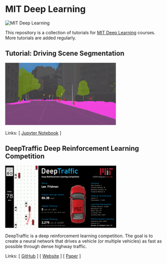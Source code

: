 # MIT Deep Learning

![MIT Deep Learning](https://deeplearning.mit.edu/files/images/mit_deep_learning.png)

This repository is a collection of tutorials for [MIT Deep Learning](https://deeplearning.mit.edu/) courses. More tutorials are added regularly.

## Tutorial: Driving Scene Segmentation

<a href="https://github.com/lexfridman/mit-deep-learning/blob/master/tutorial_driving_scene_segmentation/tutorial_driving_scene_segmentation.ipynb"><img src="images/thumb_driving_scene_segmentation.gif"></a>

Links: \[ [Jupyter Notebook](https://github.com/lexfridman/mit-deep-learning/blob/master/tutorial_driving_scene_segmentation/tutorial_driving_scene_segmentation.ipynb) \]

## DeepTraffic Deep Reinforcement Learning Competition

<a href="https://selfdrivingcars.mit.edu/deeptraffic"><img src="images/thumb_deeptraffic.gif"></a>

DeepTraffic is a deep reinforcement learning competition. The goal is to create a neural network that drives a vehicle (or multiple vehicles) as fast as possible through dense highway traffic.

Links: \[ [GitHub](https://github.com/lexfridman/deeptraffic) \] \[ [Website](https://selfdrivingcars.mit.edu/deeptraffic) \] \[ [Paper](https://arxiv.org/abs/1801.02805) \]
